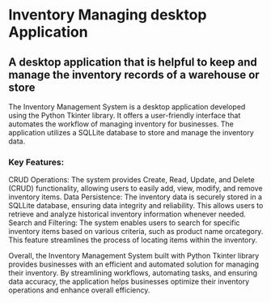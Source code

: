 # Inventory Managing desktop Application
## A desktop application that is helpful to keep and manage the inventory records of a warehouse or store

The Inventory Management System is a desktop application developed using the Python Tkinter library. It offers a user-friendly interface that automates the workflow of managing inventory for businesses. The application utilizes a SQLLite database to store and manage the inventory data.

### Key Features:

CRUD Operations: The system provides Create, Read, Update, and Delete (CRUD) functionality, allowing users to easily add, view, modify, and remove inventory items.
Data Persistence: The inventory data is securely stored in a SQLLite database, ensuring data integrity and reliability. This allows users to retrieve and analyze historical inventory information whenever needed.
Search and Filtering: The system enables users to search for specific inventory items based on various criteria, such as product name orcategory. This feature streamlines the process of locating items within the inventory.

Overall, the Inventory Management System built with Python Tkinter library provides businesses with an efficient and automated solution for managing their inventory. By streamlining workflows, automating tasks, and ensuring data accuracy, the application helps businesses optimize their inventory operations and enhance overall efficiency.

